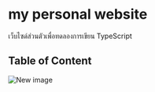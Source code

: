 # my personal website

เว็บไซด์ส่วนตัวเพื่อทดลองการเขียน TypeScript

## Table of Content


![New image](https://www.petlandflorida.com/wp-content/uploads/2023/12/shutterstock_2082420094.jpg)
